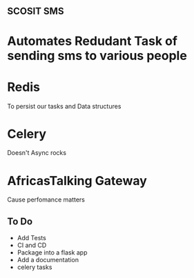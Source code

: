 ## SCOSIT SMS
# Automates Redudant Task of sending sms to various people

# Redis
To persist our tasks and Data structures

# Celery
Doesn't Async rocks 

# AfricasTalking Gateway
Cause perfomance matters

## To Do
* Add Tests
* CI and CD
* Package into a flask app
* Add a documentation
* celery tasks